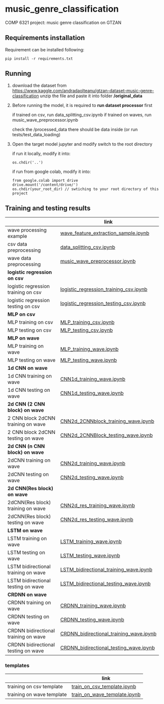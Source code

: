 # music_genre_classification
COMP 6321 project: music genre classification on GTZAN



## Requirements installation

Requirement can be installed following:

```
pip install -r requirements.txt
```



## Running

1. download the dataset from https://www.kaggle.com/andradaolteanu/gtzan-dataset-music-genre-classification
    unzip the file and paste it into folder **/original_data**
    
2. Before running the model,  it is required to **run dataset processor** first

   if trained on csv, run data_splitting_csv.ipynb
   if trained on waves, run music_wave_preprocessor.ipynb

   check the /processed_data there should be data inside (or run tests/test_data_loading)

3. Open the target model jupyter and modify switch to the root directory

    if run it locally, modify it into:

    ```
    os.chdir('..')
    ```

    if run from google colab, modify it into:

    ```
    from google.colab import drive
    drive.mount('/content/drive/')
    os.chdir(your_root_dir) // swtiching to your root directory of this project
    ```

    

## **Training and testing results**

|                                      | link                                                         |
| ------------------------------------ | ------------------------------------------------------------ |
| wave processing example              | [wave_feature_extraction_sample.ipynb](jupyter/wave_feature_extraction_sample.ipynb) |
| csv data preprocessing               | [data_splitting_csv.ipynb](jupyter/data_splitting_csv.ipynb) |
| wave data preprocessing              | [music_wave_preprocessor.ipynb](jupyter/music_wave_preprocessor.ipynb) |
| **logistic regression on csv**       |                                                              |
| logistic regression training on csv  | [logistic_regression_training_csv.ipynb](jupyter/logistic_regression_training_csv.ipynb) |
| logistic regression testing on csv   | [logistic_regression_testing_csv.ipynb](jupyter/logistic_regression_testing_csv.ipynb) |
| **MLP on csv**                       |                                                              |
| MLP training on csv                  | [MLP_training_csv.ipynb](jupyter/MLP_training_csv.ipynb)     |
| MLP testing on csv                   | [MLP_testing_csv.ipynb](jupyter/MLP_testing_csv.ipynb)       |
| **MLP on wave**                      |                                                              |
| MLP training on wave                 | [MLP_training_wave.ipynb](jupyter/MLP_training_wave.ipynb)   |
| MLP testing on wave                  | [MLP_testing_wave.ipynb](jupyter/MLP_testing_wave.ipynb)     |
| **1d CNN on wave**                   |                                                              |
| 1d CNN training on wave              | [CNN1d_training_wave.ipynb](jupyter/CNN1d_training_wave.ipynb) |
| 1d CNN testing on wave               | [CNN1d_testing_wave.ipynb](jupyter/CNN1d_testing_wave.ipynb) |
| **2d CNN (2 CNN block) on wave**     |                                                              |
| 2 CNN block 2dCNN training on wave   | [CNN2d_2CNNblock_training_wave.ipynb](jupyter/CNN2d_2CNNblock_training_wave.ipynb) |
| 2 CNN block 2dCNN testing on wave    | [CNN2d_2CNNBlock_testing_wave.ipynb](jupyter/CNN2d_2CNNBlock_testing_wave.ipynb) |
| **2d CNN (n CNN block) on wave**     |                                                              |
| 2dCNN training on wave               | [CNN2d_training_wave.ipynb](jupyter/CNN2d_training_wave.ipynb) |
| 2dCNN testing on wave                | [CNN2d_testing_wave.ipynb](jupyter/CNN2d_testing_wave.ipynb) |
| **2d CNN(Res block) on wave**        |                                                              |
| 2dCNN(Res block) training on wave    | [CNN2d_res_training_wave.ipynb](jupyter/CNN2d_res_training_wave.ipynb) |
| 2dCNN(Res block) testing on wave     | [CNN2d_res_testing_wave.ipynb](jupyter/CNN2d_res_testing_wave.ipynb) |
| **LSTM on wave**                     |                                                              |
| LSTM training on wave                | [LSTM_training_wave.ipynb](jupyter/LSTM_training_wave.ipynb) |
| LSTM testing on wave                 | [LSTM_testing_wave.ipynb](jupyter/LSTM_testing_wave.ipynb)   |
| LSTM bidirectional training on wave  | [LSTM_bidirectional_training_wave.ipynb](jupyter/LSTM_bidirectional_training_wave.ipynb) |
| LSTM bidirectional testing on wave   | [LSTM_bidirectional_testing_wave.ipynb](jupyter/LSTM_bidirectional_testing_wave.ipynb) |
| **CRDNN on wave**                    |                                                              |
| CRDNN training on wave               | [CRDNN_training_wave.ipynb](jupyter/CRDNN_training_wave.ipynb) |
| CRDNN testing on wave                | [CRDNN_testing_wave.ipynb](jupyter/CRDNN_testing_wave.ipynb) |
| CRDNN bidirectional training on wave | [CRDNN_bidirectional_training_wave.ipynb](jupyter/CRDNN_bidirectional_training_wave.ipynb) |
| CRDNN bidirectional testing on wave  | [CRDNN_bidirectional_testing_wave.ipynb](jupyter/CRDNN_bidirectional_testing_wave.ipynb) |

 



### templates

|                           | link                                                         |
| ------------------------- | ------------------------------------------------------------ |
| training on csv template  | [train_on_csv_template.ipynb](jupyter/train_on_csv_template.ipynb) |
| training on wave template | [train_on_wave_template.ipynb](jupyter/train_on_wave_template.ipynb) |

